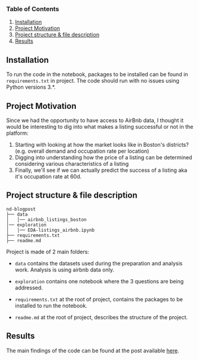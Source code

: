 ### Table of Contents

1. [Installation](#installation)
2. [Project Motivation](#motivation)
3. [Project structure & file description](#files)
4. [Results](#results)

## Installation <a name="installation"></a>

To run the code in the notebook, packages to be installed can be found in `requirements.txt` in project.
The code should run with no issues using Python versions 3.*.

## Project Motivation<a name="motivation"></a>

Since we had the opportunity to have access to AirBnb data, I thought it would be interesting to dig into what makes a listing successful or not
in the platform:

1. Starting with looking at how the market looks like in Boston's districts? (e.g. overall demand and occupation rate per location)
2. Digging into understanding how the price of a listing can be determined considering various characteristics of a listing
3. Finally, we'll see if we can actually predict the success of a listing aka it's occupation rate at 60d.

## Project structure & file description <a name="files"></a>

```
nd-blogpost
├── data
│   │── airbnb_listings_boston
│── exploration
│   │── EDA-listings_airbnb.ipynb
├── requirements.txt
├── readme.md
```

Project is made of 2 main folders:
- `data` contains the datasets used during the preparation and analysis work. Analysis is using airbnb data only.

- `exploration` contains one notebook where the 3 questions are being addressed.

- `requirements.txt` at the root of project, contains the packages to be installed to run the notebook.

- `readme.md` at the root of project, describes the structure of the project.


## Results<a name="results"></a>

The main findings of the code can be found at the post available [here](https://medium.com/@josh_2774/how-do-you-become-a-developer-5ef1c1c68711).
